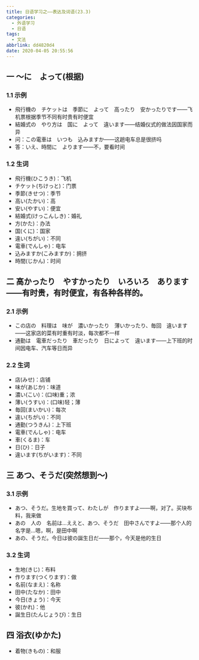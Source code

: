 ```yaml
---
title: 日语学习之——表达及词语(23.3)
categories:
  - 外语学习
  - 日语
tags:
  - 文法
abbrlink: dd4820d4
date: 2020-04-05 20:55:56
---
```

## 一 ～に　よって(根据)

### 1.1 示例

* 飛行機の　チケットは　季節に　よって　高ったり　安かったりです——飞机票根据季节不同有时贵有时便宜
* 結婚式の　やり方は　国に　よって　違います——结婚仪式的做法因国家而异
* 问：この電車は　いつも　込みますか——这趟电车总是很挤吗
* 答：いえ、時間に　よります——不，要看时间

<!--more-->

### 1.2 生词

* 飛行機(ひこうき)：飞机
* チケット(ちけっと)：门票
* 季節(きせつ)：季节
* 高い(たかい)：高
* 安い(やすい)：便宜
* 結婚式(けっこんしき)：婚礼
* 方(かた)：办法
* 国(くに)：国家
* 違い(ちがい)：不同
* 電車(でんしゃ)：电车
* 込みますか(こみますか)：拥挤
* 時間(じかん)：时间

## 二 高かったり　やすかったり　いろいろ　あります——有时贵，有时便宜，有各种各样的。

### 2.1 示例

* この店の　料理は　味が　濃いかったり　薄いかったり、毎回　違います——这家店的菜有时重有时淡，每次都不一样
* 通勤は　電車だったり　車だったり　日によって　違います——上下班的时间因电车、汽车等日而异

### 2.2 生词

* 店(みせ)：店铺
* 味が(あじか)：味道
* 濃い(こい)：\(口味)重；浓
* 薄い(うすい)：\(口味)轻；薄
* 毎回(まいかい)：每次
* 違い(ちがい)：不同
* 通勤(つうきん)：上下班
* 電車(でんしゃ)：电车
* 車(くるま)：车
* 日(ひ)：日子
* 違います(ちがいます)：不同

## 三 あつ、そうだ(突然想到～)

### 3.1 示例

* あつ、そうだ。生地を買って、わたしが　作りますよ——啊，对了。买块布料，我来做
* あの　人の　名前は...ええと、あつ、そうだ　田中さんですよ——那个人的名字是…嗯，啊，是田中啊
* あの、そうだ。今日は彼の誕生日だ——那个，今天是他的生日

### 3.2 生词

* 生地(きじ)：布料
* 作ります(つくります)：做
* 名前(なまえ)：名称
* 田中(たなか)：田中
* 今日(きょう)：今天
* 彼(かれ)：他
* 誕生日(たんじょうび)：生日

## 四 浴衣(ゆかた)

* 着物(きもの)：和服